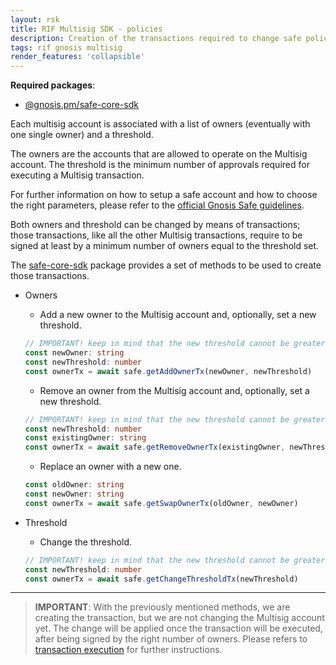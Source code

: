 ```yaml
---
layout: rsk
title: RIF Multisig SDK - policies
description: Creation of the transactions required to change safe policies (owners and threshold) 
tags: rif gnosis multisig
render_features: 'collapsible'
---
```


**Required packages**:
- [@gnosis.pm/safe-core-sdk](https://github.com/gnosis/safe-core-sdk)

Each multisig account is associated with a list of owners (eventually with one single owner) and a threshold.

The owners are the accounts that are allowed to operate on the Multisig account.
The threshold is the minimum number of approvals required for executing a Multisig transaction.

For further information on how to setup a safe account and how to choose the right parameters, please refer to the [official Gnosis Safe guidelines](https://help.gnosis-safe.io/en/articles/4772567-what-gnosis-safe-setup-should-i-use).


Both owners and threshold can be changed by means of transactions; those transactions, like all the other Multisig transactions, require to be signed at least by a minimum number of owners equal to the threshold set.

The [safe-core-sdk](https://github.com/gnosis/safe-core-sdk) package provides a set of methods to be used to create those transactions.


[](#top "collapsible")
- Owners
    * Add a new owner to the Multisig account and, optionally, set a new threshold.
    
    ```ts
    // IMPORTANT! keep in mind that the new threshold cannot be greater than the ACTUAL number of owners (before executing the transaction)
    const newOwner: string
    const newThreshold: number
    const ownerTx = await safe.getAddOwnerTx(newOwner, newThreshold)
    ```

    * Remove an owner from the Multisig account and, optionally, set a new threshold.

    ```ts
    // IMPORTANT! keep in mind that the new threshold cannot be greater than the ACTUAL number of owners (before executing the transaction)
    const newThreshold: number
    const existingOwner: string
    const ownerTx = await safe.getRemoveOwnerTx(existingOwner, newThreshold)
    ```

    * Replace an owner with a new one.

    ```ts
    const oldOwner: string
    const newOwner: string
    const ownerTx = await safe.getSwapOwnerTx(oldOwner, newOwner)
    ```
- Threshold
    * Change the threshold.
    ```ts
    // IMPORTANT! keep in mind that the new threshold cannot be greater than the ACTUAL number of owners (before executing the transaction)
    const newThreshold: number
    const ownerTx = await safe.getChangeThresholdTx(newThreshold)
    ```

___

> **IMPORTANT**: With the previously mentioned methods, we are creating the transaction, but we are not changing the Multisig account yet. The change will be applied once the transaction will be executed, after being signed by the right number of owners. Please refers to [transaction execution](/rif/multisig/sdk/transaction_confirmation) for further instructions.